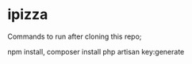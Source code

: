 # ipizza
Commands to run after cloning this repo;

npm install,
composer install
php artisan key:generate
